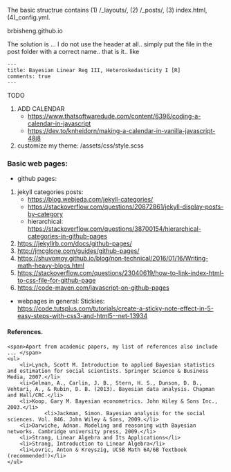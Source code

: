 The basic structrue contains (1) /_layouts/, (2) /_posts/, (3) index.html, (4)_config.yml.

brbisheng.github.io

The solution is ... I do not use the header at all.. simply put the file in the post folder with a correct name.. that is it.. like
```
--- 
title: Bayesian Linear Reg III, Heteroskedasticity I [R]
comments: true 
---
```

TODO
1. ADD CALENDAR
	- https://www.thatsoftwaredude.com/content/6396/coding-a-calendar-in-javascript
	- https://dev.to/knheidorn/making-a-calendar-in-vanilla-javascript-48j8
1. customize my theme: /assets/css/style.scss



### Basic web pages:

- github pages: 
1. jekyll categories posts:
    - https://blog.webjeda.com/jekyll-categories/
    - https://stackoverflow.com/questions/20872861/jekyll-display-posts-by-category
    - hierarchical: https://stackoverflow.com/questions/38700154/hierarchical-categories-in-github-pages
2. https://jekyllrb.com/docs/github-pages/
3. http://jmcglone.com/guides/github-pages/
4. https://shuvomoy.github.io/blog/non-technical/2016/01/16/Writing-math-heavy-blogs.html
5. https://stackoverflow.com/questions/23040619/how-to-link-index-html-to-css-file-for-github-page
6. https://code-maven.com/javascript-on-github-pages

- webpages in general:
Stickies: https://code.tutsplus.com/tutorials/create-a-sticky-note-effect-in-5-easy-steps-with-css3-and-html5--net-13934



#### References.
	<span>Apart from academic papers, my list of references also include ... </span>
	<ul>
		<li>Lynch, Scott M. Introduction to applied Bayesian statistics and estimation for social scientists. Springer Science & Business Media, 2007.</li>
		<li>Gelman, A., Carlin, J. B., Stern, H. S., Dunson, D. B., Vehtari, A., & Rubin, D. B. (2013). Bayesian data analysis. Chapman and Hall/CRC.</li>
		<li>Koop, Gary M. Bayesian econometrics. John Wiley & Sons Inc., 2003.</li>
                <li>Jackman, Simon. Bayesian analysis for the social sciences. Vol. 846. John Wiley & Sons, 2009.</li>
		<li>Darwiche, Adnan. Modeling and reasoning with Bayesian networks. Cambridge university press, 2009.</li>
		<li>Strang, Linear Algebra and Its Applications</li>
		<li>Strang, Introduction to Linear Algebra</li>
		<li>Lovric, Anton & Kreyszig, UCSB Math 6A/6B Textbook (recommended!)</li>
	</ul>

